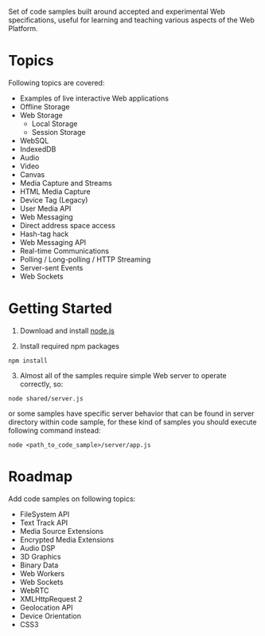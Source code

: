 ﻿Set of code samples built around accepted and experimental Web specifications, useful for learning and teaching various aspects of the Web Platform.

Topics
======
Following topics are covered:
* Examples of live interactive Web applications
* Offline Storage
 * Web Storage
    * Local Storage
    * Session Storage
 * WebSQL
 * IndexedDB
* Audio
* Video
* Canvas
* Media Capture and Streams
 * HTML Media Capture
 * Device Tag (Legacy)
 * User Media API
* Web Messaging
 * Direct address space access
 * Hash-tag hack
 * Web Messaging API
* Real-time Communications
 * Polling / Long-polling / HTTP Streaming
 * Server-sent Events
 * Web Sockets


Getting Started
================
1. Download and install [node.js]

2. Install required npm packages

 ```npm install```

3. Almost all of the samples require simple Web server to operate correctly, so:

 ```node shared/server.js```

 or some samples have specific server behavior that can be found in server directory within code sample, for these kind of samples you should execute following command instead:
 
 ```node <path_to_code_sample>/server/app.js```


Roadmap
=======
Add code samples on following topics:

* FileSystem API
* Text Track API
* Media Source Extensions
* Encrypted Media Extensions
* Audio DSP
* 3D Graphics
* Binary Data
* Web Workers
* Web Sockets
* WebRTC
* XMLHttpRequest 2
* Geolocation API
* Device Orientation
* CSS3


[node.js]:http://nodejs.org
